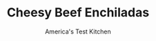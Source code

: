 ---
layout: ../../layouts/MarkdownPostLayout.astro
title: Cheesy Beef Enchiladas
author: America's Test Kitchen
pubDate: 2023-03-15
description: "This recipe proves that making great enchiladas doesnt have to take hours."
image_url: https://res.cloudinary.com/hksqkdlah/image/upload/ar_1:1,c_fill,dpr_2.0,f_auto,fl_lossy.progressive.strip_profile,g_faces:auto,q_auto:low,w_344/SFS_CheesyBeefEnchiladas_27_rb4qoh
tags: ["Main Courses","Mexican","Beef","Weeknight"]
calories: 4342
protein: 65
carbohydrates: 62
fats: 
fiber: 5
ingredients: ["1 1/2 pounds, 90-percent lean ground beef","4 , scallions, white and green parts separated and sliced thin","1 tablespoon, chili powder","2 , garlic cloves, minced","1 teaspoon, ground cumin","3/4 teaspoon, table salt","12 ounces, Colby Jack cheese, shredded (3 cups), divided","1 cup, sour cream","1 1/2 cups, enchilada sauce, divided","8 (10-inch), flour tortillas","1/3 cup, jarred sliced jalapenos"]
serves: 4
time: "50 minutes"
instructions: ["Adjust oven rack to upper-middle position and heat oven to 425 degrees. Combine beef, scallion whites, chili powder, garlic, cumin, and salt in 12-inch nonstick skillet. Cook over medium-high heat, breaking up meat with wooden spoon, until meat begins to sizzle in its own fat, about 10 minutes. Off heat, stir in 2 cups Colby Jack and sour cream until combined.","Grease 13 by 9-inch baking pan and spread ¾ cup enchilada sauce in bottom of pan. Roll ½ cup beef mixture tightly in each tortilla and place crosswise, seam side down, in pan.","Pour remaining ¾ cup enchilada sauce over enchiladas. Sprinkle with remaining 1 cup Colby Jack. Scatter jalapenos over top. Bake until cheese is melted and sauce is bubbling at edges, 12 to 15 minutes. Top with scallion greens. Serve."]
nutrition: ["958 mg Potassium","990 mg Phosphorus","844 mg Calcium","9 mg Iron","90 mg Magnesium","2218 mg Sodium","11 mg Zinc","63 g Fat","13 mg Niacin (B3)","21 g Monounsaturated","4 g Polyunsaturated","13 mg Vitamin C","220 mg Cholesterol","31 g Saturated","5 g Fiber","98 µg Folic acid","55 µg Folate (food)","11 g Sugars","27 µg Vitamin K","318 g Water","62 g Carbs","221 µg Folate equivalent (total)","65 g Protein","2 mg Vitamin E","4 µg Vitamin B12","369 µg Vitamin A","1085 kcal Energy","4342 calories"]
notes: "We developed this recipe with Frontera brand enchilada sauce. You can substitute Monterey Jack for the Colby Jack, if desired."
---